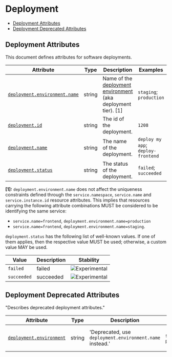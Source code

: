 <!--- Hugo front matter used to generate the website version of this page:
--->

<!-- NOTE: THIS FILE IS AUTOGENERATED. DO NOT EDIT BY HAND. -->
<!-- see templates/registry/markdown/attribute_namespace.md.j2 -->

# Deployment

- [Deployment Attributes](#deployment-attributes)
- [Deployment Deprecated Attributes](#deployment-deprecated-attributes)

## Deployment Attributes

This document defines attributes for software deployments.

| Attribute                                                                                                     | Type   | Description                                                                                                        | Examples                           | Stability                                                        |
| ------------------------------------------------------------------------------------------------------------- | ------ | ------------------------------------------------------------------------------------------------------------------ | ---------------------------------- | ---------------------------------------------------------------- |
| <a id="`deployment-environment-name`" href="#`deployment-environment-name`">`deployment.environment.name`</a> | string | Name of the [deployment environment](https://wikipedia.org/wiki/Deployment_environment) (aka deployment tier). [1] | `staging`; `production`            | ![Experimental](https://img.shields.io/badge/-experimental-blue) |
| <a id="`deployment-id`" href="#`deployment-id`">`deployment.id`</a>                                           | string | The id of the deployment.                                                                                          | `1208`                             | ![Experimental](https://img.shields.io/badge/-experimental-blue) |
| <a id="`deployment-name`" href="#`deployment-name`">`deployment.name`</a>                                     | string | The name of the deployment.                                                                                        | `deploy my app`; `deploy-frontend` | ![Experimental](https://img.shields.io/badge/-experimental-blue) |
| <a id="`deployment-status`" href="#`deployment-status`">`deployment.status`</a>                               | string | The status of the deployment.                                                                                      | `failed`; `succeeded`              | ![Experimental](https://img.shields.io/badge/-experimental-blue) |

**[1]:** `deployment.environment.name` does not affect the uniqueness constraints defined through
the `service.namespace`, `service.name` and `service.instance.id` resource attributes.
This implies that resources carrying the following attribute combinations MUST be
considered to be identifying the same service:

- `service.name=frontend`, `deployment.environment.name=production`
- `service.name=frontend`, `deployment.environment.name=staging`.

`deployment.status` has the following list of well-known values. If one of them applies, then the respective value MUST be used; otherwise, a custom value MAY be used.

| Value       | Description | Stability                                                        |
| ----------- | ----------- | ---------------------------------------------------------------- |
| `failed`    | failed      | ![Experimental](https://img.shields.io/badge/-experimental-blue) |
| `succeeded` | succeeded   | ![Experimental](https://img.shields.io/badge/-experimental-blue) |

## Deployment Deprecated Attributes

"Describes deprecated deployment attributes."

| Attribute                                                                                      | Type   | Description                                              | Examples                | Stability                                                                                                             |
| ---------------------------------------------------------------------------------------------- | ------ | -------------------------------------------------------- | ----------------------- | --------------------------------------------------------------------------------------------------------------------- |
| <a id="`deployment-environment`" href="#`deployment-environment`">`deployment.environment`</a> | string | 'Deprecated, use `deployment.environment.name` instead.' | `staging`; `production` | ![Deprecated](https://img.shields.io/badge/-deprecated-red)<br>Deprecated, use `deployment.environment.name` instead. |
